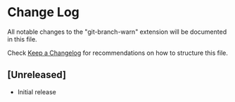 # Change Log

All notable changes to the "git-branch-warn" extension will be documented in this file.

Check [Keep a Changelog](http://keepachangelog.com/) for recommendations on how to structure this file.

## [Unreleased]

- Initial release